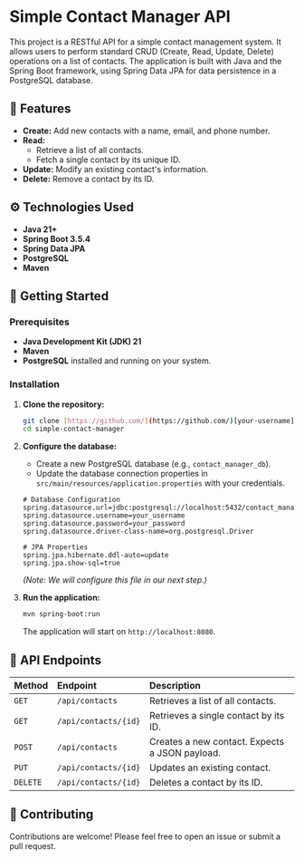 # Simple Contact Manager API

This project is a RESTful API for a simple contact management system.
It allows users to perform standard CRUD (Create, Read, Update, Delete) operations on a list of contacts.
The application is built with Java and the Spring Boot framework, using Spring Data JPA for data persistence in a PostgreSQL database.

## 🚀 Features

* **Create:** Add new contacts with a name, email, and phone number.
* **Read:**
    * Retrieve a list of all contacts.
    * Fetch a single contact by its unique ID.
* **Update:** Modify an existing contact's information.
* **Delete:** Remove a contact by its ID.

## ⚙️ Technologies Used

* **Java 21+**
* **Spring Boot 3.5.4**
* **Spring Data JPA**
* **PostgreSQL**
* **Maven**

## 🏁 Getting Started

### Prerequisites

* **Java Development Kit (JDK) 21**
* **Maven**
* **PostgreSQL** installed and running on your system.

### Installation

1.  **Clone the repository:**

    ```bash
    git clone [https://github.com/](https://github.com/)[your-username]/simple-contact-manager.git
    cd simple-contact-manager
    ```

2.  **Configure the database:**
    * Create a new PostgreSQL database (e.g., `contact_manager_db`).
    * Update the database connection properties in `src/main/resources/application.properties` with your credentials.

    ```properties
    # Database Configuration
    spring.datasource.url=jdbc:postgresql://localhost:5432/contact_manager_db
    spring.datasource.username=your_username
    spring.datasource.password=your_password
    spring.datasource.driver-class-name=org.postgresql.Driver

    # JPA Properties
    spring.jpa.hibernate.ddl-auto=update
    spring.jpa.show-sql=true
    ```
    *(Note: We will configure this file in our next step.)*

3.  **Run the application:**

    ```bash
    mvn spring-boot:run
    ```

    The application will start on `http://localhost:8080`.

## 📖 API Endpoints

| Method | Endpoint | Description |
| :--- | :--- | :--- |
| `GET` | `/api/contacts` | Retrieves a list of all contacts. |
| `GET` | `/api/contacts/{id}` | Retrieves a single contact by its ID. |
| `POST` | `/api/contacts` | Creates a new contact. Expects a JSON payload. |
| `PUT` | `/api/contacts/{id}` | Updates an existing contact. |
| `DELETE` | `/api/contacts/{id}` | Deletes a contact by its ID. |

## 🤝 Contributing

Contributions are welcome! Please feel free to open an issue or submit a pull request.
